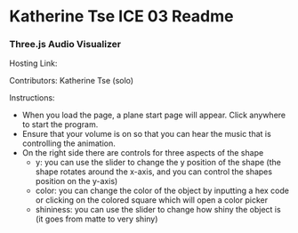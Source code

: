 # Katherine Tse ICE 03 Readme

### Three.js Audio Visualizer 

Hosting Link: 

Contributors: Katherine Tse (solo)

Instructions: 
- When you load the page, a plane start page will appear. Click anywhere to start the program.
- Ensure that your volume is on so that you can hear the music that is controlling the animation.
- On the right side there are controls for three aspects of the shape 
  - y: you can use the slider to change the y position of the shape (the shape rotates around the x-axis, and you can control the shapes position on the y-axis)
  - color: you can change the color of the object by inputting a hex code or clicking on the colored square which will open a color picker 
  - shininess: you can use the slider to change how shiny the object is (it goes from matte to very shiny)